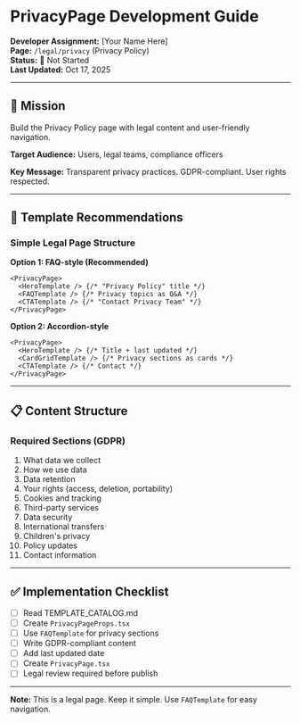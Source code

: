 # PrivacyPage Development Guide

**Developer Assignment:** [Your Name Here]  
**Page:** `/legal/privacy` (Privacy Policy)  
**Status:** 🔴 Not Started  
**Last Updated:** Oct 17, 2025

---

## 🎯 Mission

Build the Privacy Policy page with legal content and user-friendly navigation.

**Target Audience:** Users, legal teams, compliance officers

**Key Message:** Transparent privacy practices. GDPR-compliant. User rights respected.

---

## 🔄 Template Recommendations

### Simple Legal Page Structure

**Option 1: FAQ-style (Recommended)**
```tsx
<PrivacyPage>
  <HeroTemplate /> {/* "Privacy Policy" title */}
  <FAQTemplate /> {/* Privacy topics as Q&A */}
  <CTATemplate /> {/* "Contact Privacy Team" */}
</PrivacyPage>
```

**Option 2: Accordion-style**
```tsx
<PrivacyPage>
  <HeroTemplate /> {/* Title + last updated */}
  <CardGridTemplate /> {/* Privacy sections as cards */}
  <CTATemplate /> {/* Contact */}
</PrivacyPage>
```

---

## 📋 Content Structure

### Required Sections (GDPR)
1. What data we collect
2. How we use data
3. Data retention
4. Your rights (access, deletion, portability)
5. Cookies and tracking
6. Third-party services
7. Data security
8. International transfers
9. Children's privacy
10. Policy updates
11. Contact information

---

## ✅ Implementation Checklist

- [ ] Read TEMPLATE_CATALOG.md
- [ ] Create `PrivacyPageProps.tsx`
- [ ] Use `FAQTemplate` for privacy sections
- [ ] Write GDPR-compliant content
- [ ] Add last updated date
- [ ] Create `PrivacyPage.tsx`
- [ ] Legal review required before publish

---

**Note:** This is a legal page. Keep it simple. Use `FAQTemplate` for easy navigation.
